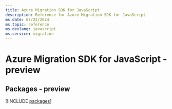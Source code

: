 ```yaml
---
title: Azure Migration SDK for JavaScript
description: Reference for Azure Migration SDK for JavaScript
ms.date: 07/22/2024
ms.topic: reference
ms.devlang: javascript
ms.service: migration
---
```

# Azure Migration SDK for JavaScript - preview
## Packages - preview
[!INCLUDE [packages](migration-index.md)]